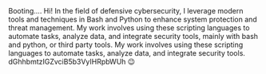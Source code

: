 <TypeWriter delay={200}>
Booting....
</TypeWriter>

<TypeWriter delay={1000}>
Hi!
</TypeWriter>

<TypeWriter delay={1300}>
In the field of defensive cybersecurity, I leverage modern tools and techniques in Bash and Python to enhance system protection and threat management.
</TypeWriter>

<TypeWriter delay={1600}>
My work involves using these scripting languages to automate tasks, analyze data, and integrate security tools, mainly with bash and python, or third party tools.
</TypeWriter>

<TypeWriter delay={1900}>
My work involves using these scripting languages to automate tasks, analyze data, and integrate security tools.
</TypeWriter>

<TypeWriter delay={2200}>
dGhhbmtzIGZvciB5b3VyIHRpbWUh 😉
</TypeWriter>
